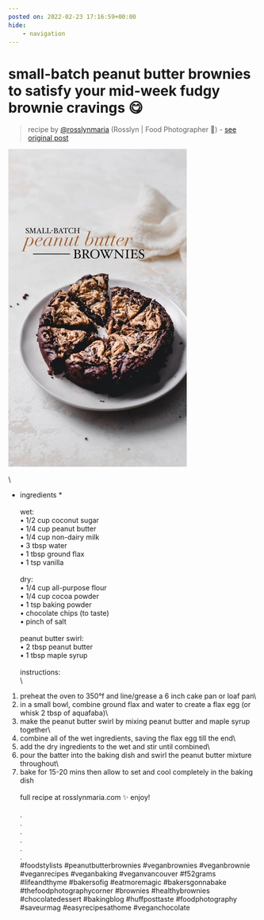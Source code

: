 ```yaml
---
posted on: 2022-02-23 17:16:59+00:00
hide:
    - navigation
---
```


# small-batch peanut butter brownies to satisfy your mid-week fudgy brownie cravings 😋 

> recipe by [@rosslynmaria](https://www.instagram.com/rosslynmaria/) 
(Rosslyn | Food Photographer 🌱) - [see original post](https://instagram.com/p/CaU-gOGJao8)

![](../img/rosslynmaria_23-02-2022_1702.png)

\
* ingredients *\
\
wet:\
• 1/2 cup coconut sugar\
• 1/4 cup peanut butter\
• 1/4 cup non-dairy milk\
• 3 tbsp water\
• 1 tbsp ground flax\
• 1 tsp vanilla\
\
dry:\
• 1/4 cup all-purpose flour\
• 1/4 cup cocoa powder\
• 1 tsp baking powder\
• chocolate chips (to taste)\
• pinch of salt\
\
peanut butter swirl:\
• 2 tbsp peanut butter\
• 1 tbsp maple syrup\
\
instructions:\
\
1. preheat the oven to 350°f and line/grease a 6 inch cake pan or loaf pan\
2. in a small bowl, combine ground flax and water to create a flax egg (or whisk 2 tbsp of aquafaba)\
3. make the peanut butter swirl by mixing peanut butter and maple syrup together\
4. combine all of the wet ingredients, saving the flax egg till the end\
5. add the dry ingredients to the wet and stir until combined\
6. pour the batter into the baking dish and swirl the peanut butter mixture throughout\
7. bake for 15-20 mins then allow to set and cool completely in the baking dish\
\
full recipe at rosslynmaria.com ✨ enjoy! \
\
.\
.\
.\
.\
.\
.\
 \#foodstylists \#peanutbutterbrownies \#veganbrownies \#veganbrownie \#veganrecipes \#veganbaking \#veganvancouver \#f52grams \#lifeandthyme \#bakersofig \#eatmoremagic \#bakersgonnabake \#thefoodphotographycorner \#brownies \#healthybrownies \#chocolatedessert \#bakingblog \#huffposttaste \#foodphotography \#saveurmag \#easyrecipesathome \#veganchocolate 